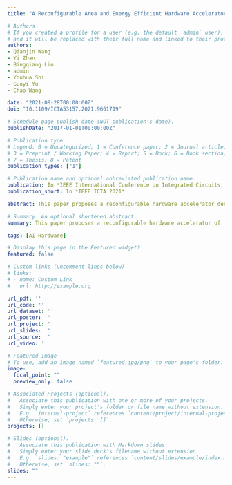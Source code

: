 ```yaml
---
title: "A Reconfigurable Area and Energy Efficient Hardware Accelerator of Five High-order Operators for Vision Sensor Based Robot Systems"

# Authors
# If you created a profile for a user (e.g. the default `admin` user), write the username (folder name) here 
# and it will be replaced with their full name and linked to their profile.
authors:
- Qianjin Wang
- Yi Zhan
- Bingqiang Liu
- admin
- Youhua Shi
- Guoyi Yu
- Chao Wang

date: "2021-08-28T00:00:00Z"
doi: "10.1109/ICTA53157.2021.9661719"

# Schedule page publish date (NOT publication's date).
publishDate: "2017-01-01T00:00:00Z"

# Publication type.
# Legend: 0 = Uncategorized; 1 = Conference paper; 2 = Journal article;
# 3 = Preprint / Working Paper; 4 = Report; 5 = Book; 6 = Book section;
# 7 = Thesis; 8 = Patent
publication_types: ["1"]

# Publication name and optional abbreviated publication name.
publication: In *IEEE International Conference on Integrated Circuits, Technologies and Applications, 2021*
publication_short: In *IEEE ICTA 2021*

abstract: This paper proposes a reconfigurable hardware accelerator design of five major high-order operators for vision sensor based robot systems. These five high-order operators include convolution, median filtering, Euclidean distance, vector inner-product and iToF, which are intensively used in robot vision algorithms. In this work, a reconfigurable hardware accelerator design method for multiple high-order operators is proposed. FPGA implementation results show that the proposed design has achieved area efficiency with 17. 4% reduced LUTs and 44.02% reduced FFs against the baseline hardware design of the five high-order operators. Case studies of Laplace edge-detection and iToF benchmark demonstrate the energy efficiency of proposed design with 19.70% and 6.2% reduction in energy consumption, respectively.

# Summary. An optional shortened abstract.
summary: This paper proposes a reconfigurable hardware accelerator of five high-order operators for robot vision applications.

tags: [AI Hardware]

# Display this page in the Featured widget?
featured: false

# Custom links (uncomment lines below)
# links:
# - name: Custom Link
#   url: http://example.org

url_pdf: ''
url_code: ''
url_dataset: ''
url_poster: ''
url_project: ''
url_slides: ''
url_source: ''
url_video: ''

# Featured image
# To use, add an image named `featured.jpg/png` to your page's folder. 
image:
  focal_point: ""
  preview_only: false

# Associated Projects (optional).
#   Associate this publication with one or more of your projects.
#   Simply enter your project's folder or file name without extension.
#   E.g. `internal-project` references `content/project/internal-project/index.md`.
#   Otherwise, set `projects: []`.
projects: []

# Slides (optional).
#   Associate this publication with Markdown slides.
#   Simply enter your slide deck's filename without extension.
#   E.g. `slides: "example"` references `content/slides/example/index.md`.
#   Otherwise, set `slides: ""`.
slides: ""
---
```


